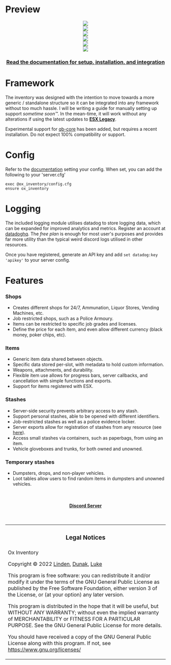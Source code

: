 # Preview

<div align='center'><img src='https://cdn.discordapp.com/attachments/687859445958443048/1160060962615853117/image.png?ex=653349f6&is=6520d4f6&hm=b3476e301e4b18d7bc81e58fe502c947f8a0734ca3c35ba99f4449742da92c3b&'/></div>
<div align='center'><img src='https://cdn.discordapp.com/attachments/687859445958443048/1160060808705884280/image.png?ex=653349d1&is=6520d4d1&hm=e8dad6f96fde2dbf264560b91ffb500c5b8b73db10c898169a227c642249aa98&'/></div>
<div align='center'><img src='https://cdn.discordapp.com/attachments/687859445958443048/1160060652942020678/image.png?ex=653349ac&is=6520d4ac&hm=dfff8915fd1a87bdb5d3a891e9abde65de3eb2548955c5cf22befd645bd4586a&'/></div>
<div align='center'><img src='https://cdn.discordapp.com/attachments/687859445958443048/1160061527009796096/image.png?ex=65334a7c&is=6520d57c&hm=79011e9dc93163c6a2a0b3f1a6a353fa9917b7d671b6d9154c22df306609614a&'/></div>
<div align='center'><img src='https://cdn.discordapp.com/attachments/687859445958443048/1160061933802762340/image.png?ex=65334add&is=6520d5dd&hm=cf85c8d8df82acbc0c4cdc61da1935f133b3c78ed863eceea8090180a5447455&'/></div>
<div align='center'><img src='https://cdn.discordapp.com/attachments/687859445958443048/1160057041520443422/image.png?ex=6533464f&is=6520d14f&hm=f70dd91246fa6078d6787805854f73b76d3626e19bc502a46f6a26e6c5f12e9f&'/></div>

<div align='center'><h3><a href='https://overextended.github.io/docs/ox_inventory/'>Read the documentation for setup, installation, and integration</a></h3></div>

# Framework

The inventory was designed with the intention to move towards a more generic / standalone structure so it can be integrated into any framework without too much hassle. I will be writing a guide for manually setting up support _sometime soon™_. In the mean-time, it will work without any alterations if using the latest updates to **[ESX Legacy](https://github.com/esx-framework/esx-legacy)**.

Experimental support for [qb-core](https://github.com/qbcore-framework/qb-core) has been added, but requires a recent installation. Do not expect 100% compatibility or support.

# Config

Refer to the [documentation](https://overextended.github.io/docs/ox_inventory/) setting your config.
When set, you can add the following to your 'server.cfg'

```
exec @ox_inventory/config.cfg
ensure ox_inventory
```

# Logging

The included logging module utilises datadog to store logging data, which can be expanded for improved analytics and metrics. Register an account at [datadoghq](https://www.datadoghq.com/).
The _free plan_ is enough for most user's purposes and provides far more utility than the typical weird discord logs utilised in other resources.

Once you have registered, generate an API key and add `set datadog:key 'apikey'` to your server config.

# Features

### Shops

- Creates different shops for 24/7, Ammunation, Liquor Stores, Vending Machines, etc.
- Job restricted shops, such as a Police Armoury.
- Items can be restricted to specific job grades and licenses.
- Define the price for each item, and even allow different currency (black money, poker chips, etc).

### Items

- Generic item data shared between objects.
- Specific data stored per-slot, with metadata to hold custom information.
- Weapons, attachments, and durability.
- Flexible item use allows for progress bars, server callbacks, and cancellation with simple functions and exports.
- Support for items registered with ESX.

### Stashes

- Server-side security prevents arbitrary access to any stash.
- Support personal stashes, able to be opened with different identifiers.
- Job-restricted stashes as well as a police evidence locker.
- Server exports allow for registration of stashes from any resource (see [here](https://github.com/overextended/ox_inventory_examples/blob/main/server.lua)).
- Access small stashes via containers, such as paperbags, from using an item.
- Vehicle gloveboxes and trunks, for both owned and unowned.

### Temporary stashes

- Dumpsters, drops, and non-player vehicles.
- Loot tables allow users to find random items in dumpsters and unowned vehicles.

<br><div><h4 align='center'><a href='https://discord.gg/hmcmv3P7YW'>Discord Server</a></h4></div><br>

<table><tr><td><h3 align='center'>Legal Notices</h2></tr></td>
<tr><td>
Ox Inventory

Copyright © 2022 [Linden](https://github.com/thelindat), [Dunak](https://github.com/dunak-debug), [Luke](https://github.com/LukeWasTakenn)

This program is free software: you can redistribute it and/or modify
it under the terms of the GNU General Public License as published by
the Free Software Foundation, either version 3 of the License, or
(at your option) any later version.

This program is distributed in the hope that it will be useful,
but WITHOUT ANY WARRANTY; without even the implied warranty of
MERCHANTABILITY or FITNESS FOR A PARTICULAR PURPOSE. See the
GNU General Public License for more details.

You should have received a copy of the GNU General Public License
along with this program.
If not, see <https://www.gnu.org/licenses/>

</td></tr></table>
